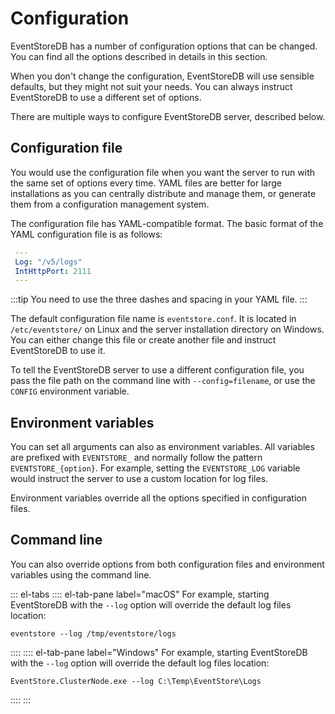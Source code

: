 # Configuration

EventStoreDB has a number of configuration options that can be changed. You can find all the options described in details in this section.

When you don't change the configuration, EventStoreDB will use sensible defaults, but they might not suit your needs. You can always instruct EventStoreDB to use a different set of options.

There are multiple ways to configure EventStoreDB server, described below.

## Configuration file

You would use the configuration file when you want the server to run with the same set of options every time. YAML files are better for large installations as you can centrally distribute and manage them, or generate them from a configuration management system.

The configuration file has YAML-compatible format. The basic format of the YAML configuration file is as follows:

```yaml
 ---
 Log: "/v5/logs"
 IntHttpPort: 2111
 --- 
```

:::tip
You need to use the three dashes and spacing in your YAML file.
:::

The default configuration file name is `eventstore.conf`. It is located in `/etc/eventstore/` on Linux and the server installation directory on Windows. You can either change this file or create another file and instruct EventStoreDB to use it.

To tell the EventStoreDB server to use a different configuration file, you pass the file path on the command line with `--config=filename`, or use the `CONFIG` environment variable.

## Environment variables

You can set all arguments can also as environment variables. All variables are prefixed with `EVENTSTORE_` and normally follow the pattern `EVENTSTORE_{option}`. For example, setting the `EVENTSTORE_LOG` variable would instruct the server to use a custom location for log files.

Environment variables override all the options specified in configuration files.

## Command line

You can also override options from both configuration files and environment variables using the command line.

::: el-tabs
:::: el-tab-pane label="macOS"
For example, starting EventStoreDB with the `--log` option will override the default log files location:

```
eventstore --log /tmp/eventstore/logs
```
::::
:::: el-tab-pane label="Windows"
For example, starting EventStoreDB with the `--log` option will override the default log files location:

```
EventStore.ClusterNode.exe --log C:\Temp\EventStore\Logs
```
::::
:::


